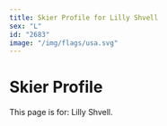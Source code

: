 ```yaml
---
title: Skier Profile for Lilly Shvell
sex: "L"
id: "2683"
image: "/img/flags/usa.svg" 
---
```


# Skier Profile

This page is for: Lilly Shvell.
    